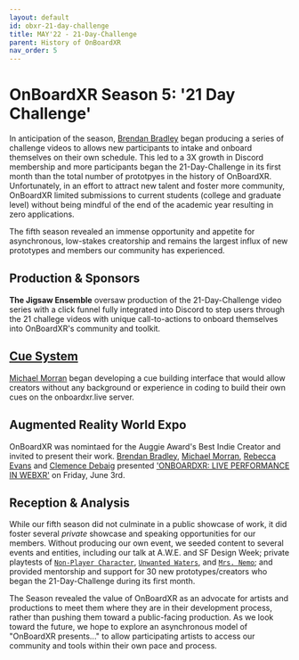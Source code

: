 ```yaml
---
layout: default
id: obxr-21-day-challenge
title: MAY'22 - 21-Day-Challenge
parent: History of OnBoardXR
nav_order: 5
---
```


# OnBoardXR Season 5: '21 Day Challenge'
In anticipation of the season, [Brendan Bradley](./future-stages.md) began producing a series of challenge videos to allows new participants to intake and onboard themselves on their own schedule. This led to a 3X growth in Discord membership and more participants began the 21-Day-Challenge in its first month than the total number of prototpyes in the history of OnBoardXR. Unfortunately, in an effort to attract new talent and foster more community, OnBoardXR limited submissions to current students (college and graduate level) without being mindful of the end of the academic year resulting in zero applications. 

The fifth season revealed an immense opportunity and appetite for asynchronous, low-stakes creatorship and remains the largest influx of new prototypes and members our community has experienced. 

## Production & Sponsors
**The Jigsaw Ensemble** oversaw production of the 21-Day-Challenge video series with a click funnel fully integrated into Discord to step users through the 21 challege videos with unique call-to-actions to onboard themselves into OnBoardXR's community and toolkit. 

## [Cue System](./glossary-cue-system.md)
[Michael Morran](./michael-morran) began developing a cue building interface that would allow creators without any background or experience in coding to build their own cues on the onboardxr.live server. 

## Augmented Reality World Expo
OnBoardXR was nomintaed for the Auggie Award's Best Indie Creator and invited to present their work. [Brendan Bradley](./non-player-character.md), [Michael Morran](./michael-morran.md), [Rebecca Evans](./rebecca-evans.md) and [Clemence Debaig](./unwired-dance.md) presented ['ONBOARDXR: LIVE PERFORMANCE IN WEBXR'](https://www.awexr.com/usa-2022/agenda/2637-onboardxr-live-performance-in-webxr) on Friday, June 3rd.  

## Reception & Analysis
While our fifth season did not culminate in a public showcase of work, it did foster several *private* showcase and speaking opportunities for our members. Without producing our own event, we seeded content to several events and entities, including our talk at A.W.E. and SF Design Week; private playtests of [`Non-Player Character`](./non-player-character.md), [`Unwanted Waters`](./unwired-dance.md), and [`Mrs. Nemo`](./mrs-nemo.md); and provided mentorship and support for 30 new prototypes/creators who began the 21-Day-Challenge during its first month. 

The Season revealed the value of OnBoardXR as an advocate for artists and productions to meet them where they are in their development process, rather than pushing them toward a public-facing production. As we look toward the future, we hope to explore an asynchronous model of "OnBoardXR presents..." to allow participating artists to access our community and tools within their own pace and process. 
